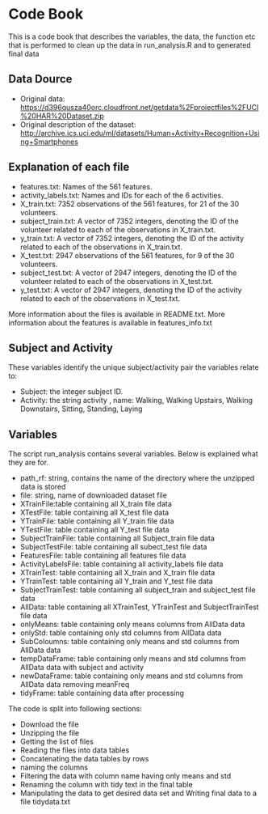 # Code Book

This is a code book that describes the variables, the data, the function etc that is performed to clean up the data in run_analysis.R and to generated final data

## Data Dource
* Original data: https://d396qusza40orc.cloudfront.net/getdata%2Fprojectfiles%2FUCI%20HAR%20Dataset.zip
* Original description of the dataset: http://archive.ics.uci.edu/ml/datasets/Human+Activity+Recognition+Using+Smartphones

## Explanation of each file

* features.txt: Names of the 561 features.
* activity_labels.txt: Names and IDs for each of the 6 activities.
* X_train.txt: 7352 observations of the 561 features, for 21 of the 30 volunteers.
* subject_train.txt: A vector of 7352 integers, denoting the ID of the volunteer related to each of the observations in X_train.txt.
* y_train.txt: A vector of 7352 integers, denoting the ID of the activity related to each of the observations in X_train.txt.
* X_test.txt: 2947 observations of the 561 features, for 9 of the 30 volunteers.
* subject_test.txt: A vector of 2947 integers, denoting the ID of the volunteer related to each of the observations in X_test.txt.
* y_test.txt: A vector of 2947 integers, denoting the ID of the activity related to each of the observations in X_test.txt.

More information about the files is available in README.txt. More information about the features is available in features_info.txt

## Subject and Activity

These variables identify the unique subject/activity pair the variables relate to:

* Subject: the integer subject ID.
* Activity: the string activity , name: Walking, Walking Upstairs, Walking Downstairs, Sitting,
Standing, Laying

## Variables

The script run_analysis contains several variables. Below is explained what they are for.

* path_rf: string, contains the name of the directory where the unzipped data is stored
* file: string, name of downloaded dataset file
* XTrainFile:table containing all X_train file data
* XTestFile: table containing all X_test file data
* YTrainFile: table containing all Y_train file data
* YTestFile: table containing all Y_test file data
* SubjectTrainFile: table containing all Subject_train file data
* SubjectTestFile: table containing all subect_test file data
* FeaturesFile: table containing all features file data
* ActivityLabelsFile: table containing all activity_labels file data
* XTrainTest: table containing all X_train and X_train file data
* YTrainTest: table containing all Y_train and Y_test file data
* SubjectTrainTest: table containing all subject_train and subject_test file data
* AllData:  table containing all XTrainTest, YTrainTest and SubjectTrainTest file data
* onlyMeans:  table containing only means columns from AllData data
* onlyStd:   table containing only std columns from AllData data
* SubColoumns:   table containing only means and std columns from AllData data
* tempDataFrame: table containing only means and std columns from AllData data with subject and activity
* newDataFrame: table containing only means and std columns from AllData data removing meanFreq
* tidyFrame: table containing data after processing


The code is split into following sections:
* Download the file
* Unzipping the file
* Getting the list of files
* Reading the files into data tables
* Concatenating the data tables by rows
* naming the columns
* Filtering the data with column name having only means and std
* Renaming the column with tidy text in the final table
* Manipulating the data to get desired data set and Writing final data to a file tidydata.txt
